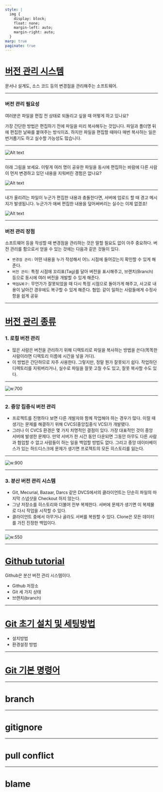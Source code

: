 ```yaml
---
style: |
  img {
    display: block;
    float: none;
    margin-left: auto;
    margin-right: auto;
  }
marp: true
paginate: true
---
```

# [버전 관리 시스템](https://namu.wiki/w/%EB%B2%84%EC%A0%84%20%EA%B4%80%EB%A6%AC%20%EC%8B%9C%EC%8A%A4%ED%85%9C)
문서나 설계도, 소스 코드 등의 변경점을 관리해주는 소프트웨어.

---
### 버전 관리 필요성
여러분은 파일을 편집 전 상태로 되돌리고 싶을 때 어떻게 하고 있나요?

가장 간단한 방법은 편집하기 전에 파일을 미리 복사해두는 것입니다. 파일과 폴더명 뒤에 편집한 날짜를 붙여주는 방식이죠. 하지만 파일을 편집할 때마다 매번 복사하는 일은 번거롭기도 하고 실수할 가능성도 많습니다.

---
![Alt text](./img/image.png)

---
아래 그림을 보세요. 이렇게 여러 명이 공유한 파일을 동시에 편집하는 바람에 다른 사람이 먼저 변경하고 있던 내용을 지워버린 경험은 없나요?

![Alt text](./img/image-1.png)

---
내가 올리려는 파일이 누군가 편집한 내용과 충돌한다면, 서버에 업로드 할 때 경고 메시지가 발생됩니다. 누군가가 애써 편집한 내용을 덮어써버리는 실수는 이제 없겠죠!

![Alt text](./img/image-2.png)

---
### 버전 관리 장점

소프트웨어 등을 작성할 때 변경점을 관리하는 것은 말할 필요도 없이 아주 중요하다. 버전 관리를 함으로서 얻을 수 있는 것에는 다음과 같은 것들이 있다.

- `변경점 관리:` 어떤 내용을 누가 작성해서 어느 시점에 들어갔는지 확인할 수 있게 해준다.
- `버전 관리:` 특정 시점에 꼬리표(Tag)를 달아 버전을 표시해주고, 브랜치(Branch) 등으로 동시에 여러 버전을 개발할 수 있게 해준다.
- `백업&복구:` 무언가가 잘못되었을 때 다시 특정 시점으로 돌아가게 해주고, 사고로 내용이 날아간 경우에도 복구할 수 있게 해준다.
협업: 같이 일하는 사람들에게 수정사항을 쉽게 공유

---
# [버전 관리 종류](https://git-scm.com/book/ko/v2/%EC%8B%9C%EC%9E%91%ED%95%98%EA%B8%B0-%EB%B2%84%EC%A0%84-%EA%B4%80%EB%A6%AC%EB%9E%80%3F)

### 1. 로컬 버전 관리 
- 많은 사람은 버전을 관리하기 위해 디렉토리로 파일을 복사하는 방법을 쓴다(똑똑한 사람이라면 디렉토리 이름에 시간을 넣을 거다). 
- 이 방법은 간단하므로 자주 사용한다. 그렇지만, 정말 뭔가 잘못되기 쉽다. 작업하던 디렉토리를 지워버리거나, 실수로 파일을 잘못 고칠 수도 있고, 잘못 복사할 수도 있다.

---
![w:700](./img/image-3.png)

---
### 2. 중앙 집중식 버전 관리
- 프로젝트를 진행하다 보면 다른 개발자와 함께 작업해야 하는 경우가 많다. 이럴 때 생기는 문제를 해결하기 위해 CVCS(중앙집중식 VCS)가 개발됐다.
- 그러나 이 CVCS 환경은 몇 가지 치명적인 결점이 있다. 가장 대표적인 것이 중앙 서버에 발생한 문제다. 만약 서버가 한 시간 동안 다운되면 그동안 아무도 다른 사람과 협업할 수 없고 사람들이 하는 일을 백업할 방법도 없다. 그리고 중앙 데이터베이스가 있는 하드디스크에 문제가 생기면 프로젝트의 모든 히스토리를 잃는다. 

---
![w:900](./img/image-4.png)

---
### 3. 분산 버전 관리 시스템
- Git, Mecurial, Bazaar, Darcs 같은 DVCS에서의 클라이언트는 단순히 파일의 마지막 스냅샷을 Checkout 하지 않는다. 
- 그냥 저장소를 히스토리와 더불어 전부 복제한다. 서버에 문제가 생기면 이 복제물로 다시 작업을 시작할 수 있다. 
- 클라이언트 중에서 아무거나 골라도 서버를 복원할 수 있다. Clone은 모든 데이터를 가진 진정한 백업이다.

---
![w:550](./img/image-5.png)

---
# [Github tutorial](./github.md)
Github은 분산 버전 관리 시스템이다.
- Github 저장소
- Git 세 가지 상태
- 브랜치(branch)

---
# [Git 초기 설치 및 세팅방법](./install.md)
- 설치방법 
- 환경설정 방법 

---
# [Git 기본 명령어](./command.md)

---
# branch

---
# gitignore

---
# pull conflict

---
# blame



